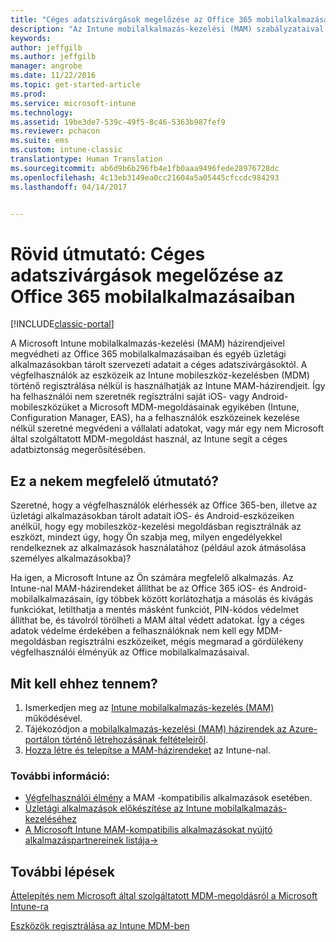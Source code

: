 ```yaml
---
title: "Céges adatszivárgások megelőzése az Office 365 mobilalkalmazásaiban  | Microsoft Docs"
description: "Az Intune mobilalkalmazás-kezelési (MAM) szabályzataival megvédheti az Office 365 mobilalkalmazásaiban és egyéb üzletági alkalmazásokban tárolt szervezeti adatait a céges adatszivárgásoktól."
keywords: 
author: jeffgilb
ms.author: jeffgilb
manager: angrobe
ms.date: 11/22/2016
ms.topic: get-started-article
ms.prod: 
ms.service: microsoft-intune
ms.technology: 
ms.assetid: 19be3de7-539c-49f5-8c46-5363b987fef9
ms.reviewer: pchacon
ms.suite: ems
ms.custom: intune-classic
translationtype: Human Translation
ms.sourcegitcommit: ab6d9b6b296fb4e1fb0aaa9496fede28976728dc
ms.openlocfilehash: 4c13eb3149ea0cc21604a5a05445cfccdc984293
ms.lasthandoff: 04/14/2017


---
```


# <a name="quick-start-guide-prevent-company-data-leaks-from-office-365-mobile-apps"></a>Rövid útmutató: Céges adatszivárgások megelőzése az Office 365 mobilalkalmazásaiban

[!INCLUDE[classic-portal](../includes/classic-portal.md)]

A Microsoft Intune mobilalkalmazás-kezelési (MAM) házirendjeivel megvédheti az Office 365 mobilalkalmazásaiban és egyéb üzletági alkalmazásokban tárolt szervezeti adatait a céges adatszivárgásoktól. A végfelhasználók az eszközeik az Intune mobileszköz-kezelésben (MDM) történő regisztrálása nélkül is használhatják az Intune MAM-házirendjeit. Így ha felhasználói nem szeretnék regisztrálni saját iOS- vagy Android-mobileszközüket a Microsoft MDM-megoldásainak egyikében (Intune, Configuration Manager, EAS), ha a felhasználók eszközeinek kezelése nélkül szeretné megvédeni a vállalati adatokat, vagy már egy nem Microsoft által szolgáltatott MDM-megoldást használ, az Intune segít a céges adatbiztonság megerősítésében.   

## <a name="is-this-quick-start-guide-right-for-me"></a>Ez a nekem megfelelő útmutató?
Szeretné, hogy a végfelhasználók elérhessék az Office 365-ben, illetve az üzletági alkalmazásokban tárolt adatait iOS- és Android-eszközeiken anélkül, hogy egy mobileszköz-kezelési megoldásban regisztrálnák az eszközt, mindezt úgy, hogy Ön szabja meg, milyen engedélyekkel rendelkeznek az alkalmazások használatához (például azok átmásolása személyes alkalmazásokba)?

Ha igen, a Microsoft Intune az Ön számára megfelelő alkalmazás. Az Intune-nal MAM-házirendeket állíthat be az Office 365 iOS- és Android-mobilalkalmazásain, így többek között korlátozhatja a másolás és kivágás funkciókat, letilthatja a mentés másként funkciót, PIN-kódos védelmet állíthat be, és távolról törölheti a MAM által védett adatokat.  Így a céges adatok védelme érdekében a felhasználóknak nem kell egy MDM-megoldásban regisztrálni eszközeiket, mégis megmarad a gördülékeny végfelhasználói élményük az Office mobilalkalmazásaival.

## <a name="how-do-i-do-it"></a>Mit kell ehhez tennem?
1.    Ismerkedjen meg az [Intune mobilalkalmazás-kezelés (MAM)](/intune/deploy-use/protect-app-data-using-mobile-app-management-policies-with-microsoft-intune) működésével.
2.    Tájékozódjon a [mobilalkalmazás-kezelési (MAM) házirendek az Azure-portálon történő létrehozásának feltételeiről](/intune/deploy-use/get-ready-to-configure-mobile-app-management-policies-with-microsoft-intune).
3.    [Hozza létre és telepítse a MAM-házirendeket](/intune/deploy-use/get-ready-to-configure-mobile-app-management-policies-with-microsoft-intune) az Intune-nal.

### <a name="additional-information"></a>További információ:
- [Végfelhasználói élmény](/intune/deploy-use/end-user-experience-for-mam-enabled-apps-with-microsoft-intune) a MAM -kompatibilis alkalmazások esetében.
- [Üzletági alkalmazások előkészítése az Intune mobilalkalmazás-kezeléséhez](/intune/deploy-use/decide-how-to-prepare-apps-for-mobile-application-management-with-microsoft-intune)
- <a href="https://www.microsoft.com/cloud-platform/microsoft-intune-partners" target="_blank">A Microsoft Intune MAM-kompatibilis alkalmazásokat nyújtó alkalmazáspartnereinek listája&rarr;</a>

## <a name="what-should-i-do-next"></a>További lépések
[Áttelepítés nem Microsoft által szolgáltatott MDM-megoldásról a Microsoft Intune-ra](/intune/deploy-use/migrate-to-intune)

[Eszközök regisztrálása az Intune MDM-ben](/intune/deploy-use/enroll-devices-in-microsoft-intune)


